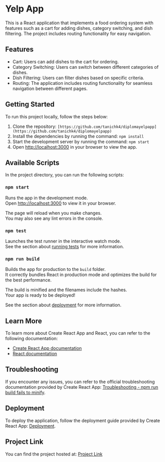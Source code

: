 # Yelp App

This is a React application that implements a food ordering system with features such as a cart for adding dishes, category switching, and dish filtering. The project includes routing functionality for easy navigation.

## Features

- Cart: Users can add dishes to the cart for ordering.
- Category Switching: Users can switch between different categories of dishes.
- Dish Filtering: Users can filter dishes based on specific criteria.
- Routing: The application includes routing functionality for seamless navigation between different pages.

## Getting Started

To run this project locally, follow the steps below:

1. Clone the repository: `[https://github.com/tanichk4/diplomayelpapp](https://github.com/tanichk4/diplomayelpapp)`
2. Install the dependencies by running the command: `npm install`
3. Start the development server by running the command: `npm start`
4. Open [http://localhost:3000](http://localhost:3000) in your browser to view the app.

## Available Scripts

In the project directory, you can run the following scripts:

### `npm start`

Runs the app in the development mode.\
Open [http://localhost:3000](http://localhost:3000) to view it in your browser.

The page will reload when you make changes.\
You may also see any lint errors in the console.

### `npm test`

Launches the test runner in the interactive watch mode.\
See the section about [running tests](https://facebook.github.io/create-react-app/docs/running-tests) for more information.

### `npm run build`

Builds the app for production to the `build` folder.\
It correctly bundles React in production mode and optimizes the build for the best performance.

The build is minified and the filenames include the hashes.\
Your app is ready to be deployed!

See the section about [deployment](https://facebook.github.io/create-react-app/docs/deployment) for more information.

## Learn More

To learn more about Create React App and React, you can refer to the following documentation:

- [Create React App documentation](https://facebook.github.io/create-react-app/docs/getting-started)
- [React documentation](https://reactjs.org/)

## Troubleshooting

If you encounter any issues, you can refer to the official troubleshooting documentation provided by Create React App: [Troubleshooting - npm run build fails to minify](https://facebook.github.io/create-react-app/docs/troubleshooting#npm-run-build-fails-to-minify).

## Deployment

To deploy the application, follow the deployment guide provided by Create React App: [Deployment](https://facebook.github.io/create-react-app/docs/deployment).

## Project Link

You can find the project hosted at: [Project Link](insert_project_link_here)